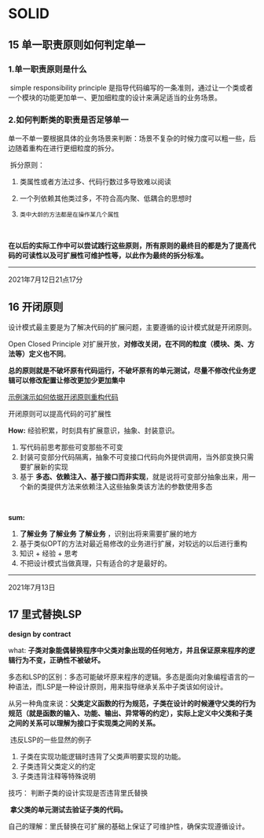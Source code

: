 # SOLID

## 15 单一职责原则如何判定单一



### 1.单一职责原则是什么

​	simple responsibility principle 是指导代码编写的一条准则，通过让一个类或者一个模块的功能更加单一、更加细粒度的设计来满足适当的业务场景。

### 2.如何判断类的职责是否足够单一

​	单一不单一要根据具体的业务场景来判断：场景不复杂的时候力度可以粗一些，后边随着重构在进行更细粒度的拆分。

​	拆分原则：

   1.    类属性或者方法过多、代码行数过多导致难以阅读

   2.    一个列依赖其他类过多，不符合高内聚、低耦合的思想时

   3.     类中大龄的方法都是在操作某几个属性

​         

**在以后的实际工作中可以尝试践行这些原则，所有原则的最终目的都是为了提高代码的可读性以及可扩展性可维护性等，以此作为最终的拆分标准。**

------

2021年7月12日21点17分

## 16 开闭原则

设计模式最主要是为了解决代码的扩展问题，主要遵循的设计模式就是开闭原则。

Open Closed Principle 对扩展开放，**对修改关闭，在不同的粒度（模块、类、方法等）定义也不同**。

**总的原则就是不破坏原有代码运行，不破坏原有的单元测试，尽量不修改代业务逻辑可以修改配置让修改更加少更加集中**

[示例演示如何依据开闭原则重构代码](https://time.geekbang.org/column/article/176075)

开闭原则可以提高代码的可扩展性



**How:** 经验积累，时刻具有扩展意识，抽象、封装意识。

1.  写代码前思考那些可变那些不可变
2.  封装可变部分代码隔离，抽象不可变接口代码向外提供调用，当外部变换只需要扩展新的实现
3.  基于 **多态、依赖注入、基于接口而非实现**，就是说将可变部分抽象出来，用一个新的类提供方法来依赖注入这些抽象类该方法的参数使用多态

​	

**sum:** 

1. **了解业务 了解业务 了解业务** ，识别出将来需要扩展的地方
2. 基于类似OPT的方法对最近易修改的业务进行扩展，对较远的以后进行重构
3. 知识 + 经验 + 思考
4. 不把设计模式当做真理，只有适合的才是最好的。

------

2021年7月13日

## 17  里式替换LSP

**design by contract**

what: **子类对象能偶替换程序中父类对象出现的任何地方，并且保证原来程序的逻辑行为不变，正确性不被破坏。**

多态和LSP的区别：多态可能破坏原来程序的逻辑。多态是面向对象编程语言的一种语法，而LSP是一种设计原则，用来指导继承关系中子类该如何设计。

从另一种角度来说：**父类定义函数的行为规范，子类在设计的时候遵守父类的行为规范（就是函数的输入、功能、输出、异常等的约定），实际上定义中父类和子类之间的关系可以理解为接口于实现类之间的关系。**

​	违反LSP的一些显然的例子	

1.  子类在实现功能逻辑时违背了父类声明要实现的功能。
2.  子类违背父类定义的约定
3.  子类违背注释等特殊说明

技巧： 判断子类的设计实现是否违背里氏替换

​	**拿父类的单元测试去验证子类的代码。**

自己的理解：里氏替换在可扩展的基础上保证了可维护性，确保实现遵循设计。


​         

​         

​         


